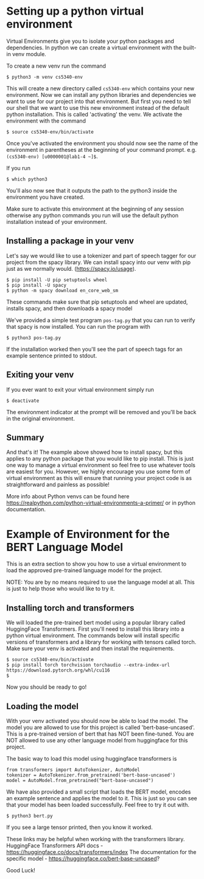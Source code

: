 # Setting up a python virtual environment
Virtual Environments give you to isolate your python packages and dependencies. In python we can create a virtual environment with the built-in venv module.

To create a new venv run the command
```
$ python3 -m venv cs5340-env
```

This will create a new directory called `cs5340-env` which contains your new environment.
Now we can install any python libraries and dependencies we want to use for our project into that environment. But first you need to tell our shell that we want to use this new environment instead of the default python installation. This is called 'activating' the venv. We activate the environment with the command

```
$ source cs5340-env/bin/activate
```

Once you've activated the environment you should now see the name of the environment in parentheses at the beginning of your command prompt. e.g. `(cs5340-env) [u0000001@lab1-4 ~]$`.

If you run
```
$ which python3
```
You'll also now see that it outputs the path to the python3 inside the environment you have created.

Make sure to activate this environment at the beginning of any session otherwise any python commands you run will use the default python installation instead of your environment.

## Installing a package in your venv
Let's say we would like to use a tokenizer and part of speech tagger for our project from the spacy library. We can install spacy into our venv with pip just as we normally would. (https://spacy.io/usage).

```
$ pip install -U pip setuptools wheel
$ pip install -U spacy
$ python -m spacy download en_core_web_sm
```

These commands make sure that pip setuptools and wheel are updated, installs spacy, and then downloads a spacy model

We've provided a simple test program `pos-tag.py` that you can run to verify that spacy is now installed. You can run the program with

```
$ python3 pos-tag.py
```

If the installation worked then you'll see the part of speech tags for an example sentence printed to stdout.

## Exiting your venv
If you ever want to exit your virtual environment simply run
```
$ deactivate
```
The environment indicator at the prompt will be removed and you'll be back in the original environment.

## Summary
And that's it! The example above showed how to install spacy, but this applies to any python package that you would like to pip install. This is just one way to manage a virtual environment so feel free to use whatever tools are easiest for you. However, we highly encourage you use some form of virtual environment as this will ensure that running your project code is as straightforward and painless as possible!

More info about Python venvs can be found here https://realpython.com/python-virtual-environments-a-primer/ or in python documentation.


# Example of Environment for the BERT Language Model

This is an extra section to show you how to use a virtual environment to load the approved pre-trained language model for the project.

NOTE: You are by no means required to use the language model at all. This is just to help those who would like to try it.

## Installing torch and transformers
We will loaded the pre-trained bert model using a popular library called HuggingFace Transformers. First you'll need to install this library into a python virtual environment.
The commands below will install specific versions of transformers and a library for working with tensors called torch. Make sure your venv is activated and then install the requirements.

```
$ source cs5340-env/bin/activate
$ pip install torch torchvision torchaudio --extra-index-url https://download.pytorch.org/whl/cu116
$ 
```

Now you should be ready to go!

## Loading the model
With your venv activated you should now be able to load the model. The model you are allowed to use for this project is called 'bert-base-uncased'. This is a pre-trained version of bert that has NOT been fine-tuned.
You are NOT allowed to use any other language model from huggingface for this project.

The basic way to load this model using huggingface transformers is

```
from transformers import AutoTokenizer, AutoModel
tokenizer = AutoTokenizer.from_pretrained('bert-base-uncased')
model = AutoModel.from_pretrained("bert-base-uncased")
```

We have also provided a small script that loads the BERT model, encodes an example sentence and applies the model to it. This is just so you can see that your model has been loaded successfully. Feel free to try it out with.

```
$ python3 bert.py
```
If you see a large tensor printed, then you know it worked.

These links may be helpful when working with the transformers library.
HuggingFace Transformers API docs - https://huggingface.co/docs/transformers/index
The documentation for the specific model - https://huggingface.co/bert-base-uncased?

Good Luck!
